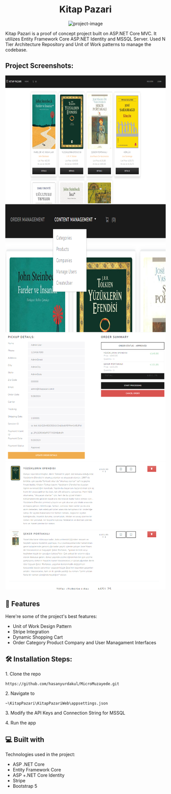 <h1 align="center" id="title">Kitap Pazari</h1>

<p align="center"><img src="https://socialify.git.ci/hasanyurdakul/KitapPazari_MVC/image?description=1&amp;descriptionEditable=&amp;font=Inter&amp;language=1&amp;logo=https%3A%2F%2Fraw.githubusercontent.com%2Fhasanyurdakul%2Fhasanyurdakul%2Fmain%2Fstatic%2FKitapPazari%2Flogo.png&amp;name=1&amp;owner=1&amp;pattern=Solid&amp;theme=Dark" alt="project-image"></p>

<p id="description">Kitap Pazari is a proof of concept project built on ASP.NET Core MVC. It utilizes Entity Framework Core ASP.NET Identity and MSSQL Server. Used N Tier Architecture Repository and Unit of Work patterns to manage the codebase.</p>

<h2>Project Screenshots:</h2>

<img src="https://raw.githubusercontent.com/hasanyurdakul/hasanyurdakul/main/static/KitapPazari/sc1.png" alt="project-screenshot" width="1000" height="400/">

<img src="https://raw.githubusercontent.com/hasanyurdakul/hasanyurdakul/main/static/KitapPazari/sc2.png" alt="project-screenshot" width="1000" height="400/">

<img src="https://raw.githubusercontent.com/hasanyurdakul/hasanyurdakul/main/static/KitapPazari/sc3.png" alt="project-screenshot" width="1000" height="400/">

<img src="https://raw.githubusercontent.com/hasanyurdakul/hasanyurdakul/main/static/KitapPazari/sc4.png" alt="project-screenshot" width="1000" height="400/">

  
  
<h2>🧐 Features</h2>

Here're some of the project's best features:

*   Unit of Work Design Pattern
*   Stripe Integration
*   Dynamic Shopping Cart
*   Order Category Product Company and User Managament Interfaces

<h2>🛠️ Installation Steps:</h2>

<p>1. Clone the repo</p>

```
https://github.com/hasanyurdakul/MicroMuzayede.git
```

<p>2. Navigate to</p>

```
~\KitapPazari\KitapPazariWeb\appsettings.json
```

<p>3. Modify the API Keys and Connection String for MSSQL</p>

<p>4. Run the app</p>

  
  
<h2>💻 Built with</h2>

Technologies used in the project:

*   ASP .NET Core
*   Entity Framework Core
*   ASP +.NET Core Identity
*   Stripe
*   Bootstrap 5
